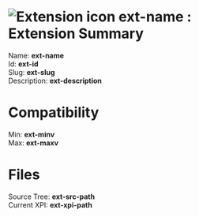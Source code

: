 # ![Extension icon](__ext-icon64px-path__) __ext-name__ : Extension Summary

Name: __ext-name__  
Id: __ext-id__  
Slug: __ext-slug__  
Description: __ext-description__  

# Compatibility
Min: __ext-minv__  
Max: __ext-maxv__  

# Files

Source Tree: __ext-src-path__  
Current XPI: __ext-xpi-path__  



